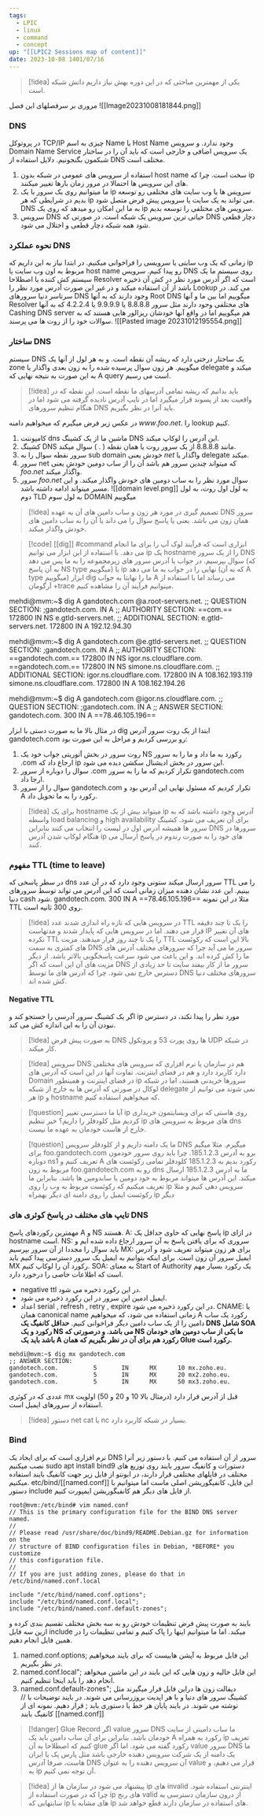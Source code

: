 ```yaml
---
tags:
  - LPIC
  - linux
  - command
  - concept
up: "[[LPIC2 Sessions map of content]]"
date: 2023-10-08 1401/07/16
---
```

> [!idea] یکی از مهمترین مباحثی که در این دوره بهش نیاز داریم دانش شبکه است. 

مروری بر سرفصلهای این فصل
![[Image20231008181844.png]]
### DNS
در پروتوکل TCP/IP چیزی به اسم Name یا Host Name وجود ندارد. و سرویس Domain Name Service یک سرویس اضافی و خارجی است که باید آن را در ساختار شبکمون بگنجونیم.
دلایل استفاده از DNS مختلف است.
1. استفاده از سرویس های عمومی در شبکه بدون host name سخت است. چرا که ip های این سرویس ها احتمالا در مرور زمان بارها تغییر میکنند.
2. ما میتوانیم روی یک سرور با یک ip سرویس ها یا وب سایت های مختلفی رو توسعه بدیم در شرایطی که هر ip می تواند به یک سایت یا سرویس پیش فرض متصل شود. DNS به ما این امکان رو میدهد که روی یک ip سرویس های مختلفی را توسعه بدیم.
3. سرویس DNS حیاتی ترین سرویس یک شبکه است. در صورتی که DNS دچار قطعی شود همه شبکه دچار قطعی و اختلال می شود.
### نحوه عملکرد DNS
زمانی که یک وب سایتی یا سرویسی را فراخوانی میکنیم. در ابتدا نیاز به این داریم که ip مربوط به اون وب سایت یا host name رو پیدا کنیم.
سرویس DNS روی سیستم ما یک سیستم کش کننده یا اصطلاحا Resolver است که اگر آدرس مورد نظر در کش آن ذخیره باشد از آن استفاده میکند و در غیر این صورت آدرس مورد نظر را Lookup می کند.
در سرتاسر دنیا سرورهای DNS وجود دارند که به آنها Root DNS میگوییم اما بین ما و آنها Resolver های مختلفی وجود دارند مثل سرور 8.8.8.8 یا 9.9.9.9 یا 4.2.2.4 که به آنها Cashing DNS server هم میگوییم اما در واقع آنها خودشان ریزالور هایی هستند که به سوالات خود را از روت ها می پرسند.
![[Pasted image 20231012195554.png]]

### ساختار DNS
سیستم DNS یک ساختار درختی دارد که ریشه آن نقطه است.
و به هر لول از آنها یک zone میگوییم.
هر زون سوال پرسیده شده را به زون بعدی واگذار یا delegate میکند و به این صورت به نتیجه نهایی که A query است می رسیم.
> [!idea] باید بدانیم که ریشه تمامی آدرسهای ما نقطه است. این نقطه که در واقعیت بعد از پسوند قرار میگیرد اما در تایپ آدرس نادیده گرفته می شود اما در هنگام تنظیم سرورهای DNS باید آنرا در نظر بگیریم.
 
در عکس زیر فرض میگیرم که میخواهیم دامنه $www.foo.net.$ را lookup کنیم.
1. کامپوننت dns ماشین ما از یک کشینگ DNS این آدرس را لوکاپ میکند.
2. کشینگ DNS مانند 8.8.8.8 از یک سرور روت یا همان نقطه ( $.$ ) سوال میکند.
3. سرور نقطه سوال را به sub domain خودش یعنی $net$ واگذار یا delegate میکند.
4. سرور net که میتواند چندین سرور هم باشد آن را از ساب دومین خودش یعنی $foo.net$ واگذار میکند.
5. سرور $foo.net$ سوال مورد نظر را به ساب دومین های خودش واگذار میکند. و این مسیر میتواند ادامه داشته باشد.
![[domain level.png]]
به لول اول روت، به لول دوم TLD به لول سوم DOMAIN میگوییم
> [!idea] تصمیم گیری در مورد هر زون و ساب دامین های آن به عهده DNS سرور همان زون می باشد.
> یعنی یا پاسخ سوال را می داند یا آن را به ساب دامین های خودش واگذار میکند.

> [!code] [[dig]] #command 
> ابزاری است که فرآیند لوک آپ را برای ما انجام می دهد.
> با استفاده از این ابزار می توانیم ip یک hostname را از یک سرور DNS سوال بپرسیم.
> در جواب یا آدرس سرور های زیرمجموعه را به ما پس می دهد (که به آن پاسخ NS type میگوییم)
> یا ip نهایی را در جواب به ما می دهد (که به آن A type میگوییم)
> ابزار dig ما را نهایتا به جواب A می رساند اما با استفاده از آرگومان +trace میتوانیم فرآیند آن را مشاهده کنیم.

mehdi@mvm:~$ dig A gandotech.com @a.root-servers.net.
;; QUESTION SECTION:
;gandotech.com.                 IN      A
;; AUTHORITY SECTION:
==com.==                    172800  IN      NS      e.gtld-servers.net.
;; ADDITIONAL SECTION:
e.gtld-servers.net.     172800  IN      A       192.12.94.30

mehdi@mvm:~$ dig A gandotech.com @e.gtld-servers.net.
;; QUESTION SECTION:
;gandotech.com.                 IN      A
;; AUTHORITY SECTION:
==gandotech.com.==         172800  IN      NS      igor.ns.cloudflare.com.
==gandotech.com.==          172800  IN      NS      simone.ns.cloudflare.com.
;; ADDITIONAL SECTION:
igor.ns.cloudflare.com. 172800  IN      A       108.162.193.119
simone.ns.cloudflare.com. 172800 IN     A       108.162.194.26

mehdi@mvm:~$ dig A gandotech.com @igor.ns.cloudflare.com.
;; QUESTION SECTION:
;gandotech.com.                 IN      A
;; ANSWER SECTION:
gandotech.com.          300     IN      A       ==78.46.105.196==

در مثال بالا ما به صورت دستی با ابزار dig ابتدا از یک روت سرور آدرس gandotech.com رو بررسی کردیم و مراحل به این صورت بود:
1. روت سرور در بخش آتوریتی جواب خود یک NS رکورد به ما داد و ما را به سرور .com ارجاع داد که ip این سرور در بخش ادیشنال سکشن دیده می شود.
2. سوال را دوباره از سرور .com تکرار کردیم که ما را به سرور gandotech.com ارجا داد.
3. سوال را از سرور gandotech.com تکرار کردیم که مسئول نهایی این آدرس بود و A رکورد را به ما تحویل داد.

> [!idea]  برای یک hostname میتواند بیش از یک ip آدرس وجود داشته باشد که به واسطه load balancing و high availability برای آن تعریف می شود.
> کشینگ سرور ها همیشه آدرس اول در لیست را انتخاب می کنند بنابراین DNS سرورها در هنگام لوکاپ شدن آدرس ip های خود را به صورت رندوم در پاسخ ارسال می کنند.

### مفهوم TTL (time to leave)
در سطر پاسخی که dns سرور ارسال میکند ستونی وجود دارد که در آن عدد TTL را می بینیم.
این عدد نشان دهنده میزان زمانی است که این آدرس می تواند توسط سرورهای دنیا cash شود.
gandotech.com.          300     IN      A       ==78.46.105.196==
مثلا در این نمونه TTL روی 300 ثانیه است.

> [!idea] در سرویس هایی که تازه راه اندازی شدند عدد TTL را یک تا چند دقیقه قرار می دهند. اما در سرویس هایی که پایدار شدند و مدتهاست IP های آن تغییر نکرده TTL را یک تا چند روز قرار میدهند. 
> مزیت TTL بالا این است که رکوئست های کمتری به سمت DNS سرور ما می آید چرا که سرورهای مختلف آدرس های ما را کش کرده اند. و این باعث می شود سرعت پاسخگویی بالاتر باشد.
> از دیگر مزیت های آن این است که اگر DNS سرور ما از کار بیفتد سایت تا حد زیادی از دسترس خارج نمی شود. چرا که آدرس های ما توسط DNS سرورهای مختلف دنیا کش شده اند.

#### Negative TTL
اگر یک کشینگ سرور آدرسی را جستجو کند و ip مورد نظر را پیدا نکند، در دسترس نبودن آن را به این اندازه کش می کند.

> [!idea] به صورت پیش فرض DNS ها روی پورت 53 و پروتکول UDP در شبکه کار میکند.

> [!idea] سرویس DNS هم در سازمان یا نرم افزاری که سرویس های مختلفی دارد کاربرد دارد و هم در فضای اینترنت.
> تفاوت آنها در این است که آدرس های Domain در فضای اینترنت و همینطور ip سرورها خریدنی هستند، اما در شبکه لوکال در صورتی که آدرس ها به خارج از شبکه delegate نمی شوند می توانیم از هر ip و hostname که میخواهیم استفاده کنیم. 

> [!question] آیا ما دسترسی تغییر ip روی هاستی که برای وبسایتمون خریداری کردیم مثل کلودفلر را داریم؟
> خیر تنظیم ip های مربوط به سرویس های dns خارج از هاست خودمان به عهده ما نیست.

> [!question] ما یک دامنه داریم و از کلودفلر سرویس DNS میگیرم. مثلا میگیم برای foo.gandotech.com برو به آدرس 185.1.2.3. چرا باید روی سرور خودمون دوباره ns1 تعریف کنیم و A رکورد بدیم به 185.1.2.3
> کلودفلر تمامی رکوئست های مربوط به زون foo.gandotech.com رو به dns ما به ادرس 185.1.2.3 ارسال میکند. این آدرس ها میتواند مربوط به خود دومین یا سابدومین ها باشد. بنابراین ما تعریف میکنیم که رکوئست مربوط به وب را روی ip سرویس دهی کنیم و مثلا رکوئست ایمیل را روی دامنه ای دیگر بهمراه ip دیگر

### تایپ های مختلف در پاسخ کوئری های DNS
مهمترین رکوردهای پاسخ A و NS هستند.
A: پاسخ نهایی که حاوی حداقل یک ip در ازای hostname است.
NS: سروری که برای یافتن پاسخ به آن سرور ارجاع داده شده ایم و باید سوال را مجددا از آن سرور بپرسیم
MX: برای هر زون میتواند تعریف شود و آدرس ایمیل سرور آن زون است. برای اینکه بتوانیم به ایمیل یک سرور دسترسی پیدا کنیم باید MX رکورد آن را لوکاپ کنیم.
SOA: به معنای Start of Authority یک رکورد بسیار مهم است که اطلاعات خاصی را درخورد دارد. 
-  negative ttl در این رکورد ذخیره می شود. 
- ایمیل ادمین این سرور در این رکورد ذخیره می شود.
- اعداد serial , refresh , retry , expire در این رکورد ذخیره می شود.
CNAME: یا همان canonical name زمانی استفاده می شود، که میخواهیم A رکورد یک ساب دامین را از یک ساب دامین دیگر فراخوانی کنیم.
**حداقل کانفیگ یک DNS شامل SOA رکورد و یک NS می باشد. و درصورتی که NS ما یکی از ساب دومین های خودمان باشد باید یک A رکورد هم برای آن در نظر بگیریم که همان Glue رکورد است.**
```shell
mehdi@mvm:~$ dig mx gandotech.com
;; ANSWER SECTION:
gandotech.com.          5       IN      MX      10 mx.zoho.eu.
gandotech.com.          5       IN      MX      20 mx2.zoho.eu.
gandotech.com.          5       IN      MX      50 mx3.zoho.eu.
```
عددی که در کوئری mx قبل از آدرس قرار دارد (درمثال بالا 10 و 20 و 50) اولویت استفاده از سرورهای ایمیل است.
> [!idea] دستور net cat یا nc بسیار در شبکه کاربرد دارد. 
### Bind
نرم افزاری است که برای ایجاد یک DNS سرور از آن استفاده می کنیم.
با دستور زیر آنرا نصب میکنیم
sudo apt install bind9
دستورات و کانفیگ سرور بایند روی توزیع های مختلف در فایلهای مختلفی قرار دارند، در ابونتو از فایل زیر جهت کانفیگ بایند استفاده میکنیم.
etc/bind/[[named.conf]]
این فایل، کانفیگوریشن اصلی ماست اما میتوانیم با دستور include از فایل های دیگر هم کانفیگوریشن ایمپورت کنیم.
```shell
root@mvm:/etc/bind# vim named.conf
// This is the primary configuration file for the BIND DNS server named.
//
// Please read /usr/share/doc/bind9/README.Debian.gz for information on the
// structure of BIND configuration files in Debian, *BEFORE* you customize
// this configuration file.
//
// If you are just adding zones, please do that in /etc/bind/named.conf.local

include "/etc/bind/named.conf.options";
include "/etc/bind/named.conf.local";
include "/etc/bind/named.conf.default-zones";
```
بایند به صورت پیش فرض تنظیمات خودش رو به سه بخش مختلف تقسیم بندی کرده و ازین سه فایل include میکند. اما ما میتوانیم اینها را پاک کنیم و تمامی تنظیمات را در همین فایل انجام دهیم.
1.  named.conf.options; این فایل مربوط به آپشن هاییست که برای بایند میخواهیم در نظر بگیریم.
2.  named.conf.local"; این فایل خالیه و زون هایی که این بایند در این ماشین میخواهد انجام دهد را باید اینجا تنظیم کنیم.
3.  named.conf.default-zones"; دیفالت زون ها دراین فایل قرار میگیرند مثل کشینگ سرور های دنیا و با هر اپدیت بروزرسانی می شوند.
در بایند توضیحات با // نوشته می شوند.
در بایند پایان هر خط یا دستوری باید ; قرار دهیم.
نمونه ای از کانفیگ بایند [[named.conf]]
> [!danger] Glue Record
> اگر value سرور DNS ما ساب دامینی از سایت خودمان باشد. بنابراین برای آن ساب دامین باید یک A رکورد به همراه ip تعریف کنیم که اصطلاحا به آن glue رکورد گفته می شود. اما اگر value سرور DNS ما یک دامنه از یک شرکت سرویس دهنده خارجی باشد مثل پارس پک یا ایران هاست، صرفا آدرس DNS آن سرویس دهنده را به عنوان value قرار می دهیم، و به ip آن توجه نمی کنیم.

> [!idea]  پیشنهاد می شود در سازمان ها از ip های invalid اینترنتی استفاده شود. چرا که در صورت استفاده از ip های رنج valid از درون سازمان دسترسی به سایتهایی که ip های مشابه با ip های استفاده در سازمان دارند قطع خواهد شد.